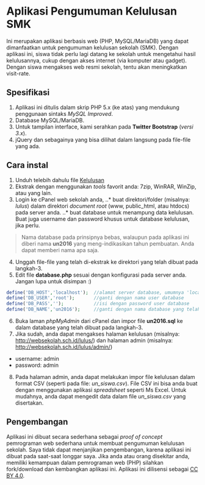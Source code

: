 # Aplikasi Pengumuman Kelulusan SMK
Ini merupakan aplikasi berbasis web (PHP, MySQL/MariaDB) yang dapat dimanfaatkan untuk pengumuman kelulusan sekolah (SMK). Dengan aplikasi ini, siswa tidak perlu lagi datang ke sekolah untuk mengetahui hasil kelulusannya, cukup dengan akses internet (via komputer atau gadget). Dengan siswa mengakses web resmi sekolah, tentu akan meningkatkan visit-rate.

## Spesifikasi
1. Aplikasi ini ditulis dalam skrip PHP 5.x (ke atas) yang mendukung penggunaan sintaks _MySQL Improved_.
2. Database MySQL/MariaDB. 
3. Untuk tampilan interface, kami serahkan pada **Twitter Bootstrap** (*versi 3.x*).
4. jQuery dan sebagainya yang bisa dilihat dalam langsung pada file-file yang ada.

## Cara instal
1. Unduh telebih dahulu file [Kelulusan](https://github.com/slametbsan/kelulusan/archive/kelulusan.zip)
2. Ekstrak dengan menggunakan _tools_ favorit anda: 7zip, WinRAR, WinZip, atau yang lain.
3. Login ke cPanel web sekolah anda, 
..* buat direktori/folder (misalnya: *lulus*) dalam direktori _document root_ (www, public_html, atau htdocs) pada server anda.
..* buat database untuk menampung data kelulusan. Buat juga username dan password khusus untuk database kelulusan, jika perlu.
> Nama database pada prinsipnya bebas, walaupun pada aplikasi ini diberi nama **un2016** yang meng-indikasikan tahun pembuatan. Anda dapat memberi nama apa saja.
4. Unggah file-file yang telah di-ekstrak ke direktori yang telah dibuat pada langkah-3.
5. Edit file **database.php** sesuai dengan konfigurasi pada server anda. Jangan lupa untuk disimpan :)
```php
define('DB_HOST','localhost');  //alamat server database, umumnya 'localhost'
define('DB_USER','root');       //ganti dengan nama user database
define('DB_PASS','');           //isi dengan password user database
define('DB_NAME','un2016');     //ganti dengan nama database yang telah dibuat
```
6. Buka laman *phpMyAdmin* dari cPanel dan impor file **un2016.sql** ke dalam database yang telah dibuat pada langkah-3.
7. Jika sudah, anda dapat mengakses halaman kelulusan (misalnya: http://websekolah.sch.id/lulus/) dan halaman admin (misalnya: http://websekolah.sch.id/lulus/admin/)
  * username: admin
  * password: admin
8. Pada halaman admin, anda dapat melakukan impor file kelulusan dalam format CSV (seperti pada file: *un_siswa.csv*). File CSV ini bisa anda buat dengan menggunakan aplikasi _spreadsheet_ seperti Ms Excel. Untuk mudahnya, anda dapat mengedit data dalam file *un_siswa.csv* yang disertakan.

## Pengembangan
Aplikasi ini dibuat secara sederhana sebagai *proof of concept* pemrograman web sederhana untuk membuat pengumuman kelulusan sekolah. Saya tidak dapat menjanjikan pengembangan, karena aplikasi ini dibuat pada saat-saat longgar saya. Jika anda atau orang disekitar anda, memiliki kemampuan dalam pemrograman web (PHP) silahkan fork/download dan kembangkan aplikasi ini.
Aplikasi ini dilisensi sebagai [CC BY 4.0](https://creativecommons.org/licenses/by/4.0/deed.id).
